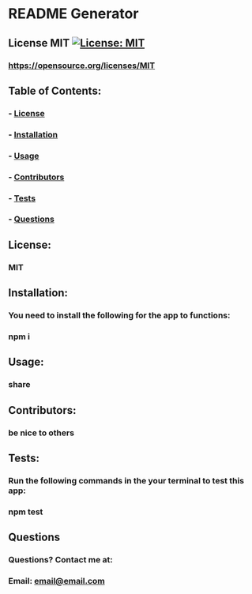 
  
  # README Generator
  ## License MIT [![License: MIT](https://img.shields.io/badge/License-MIT-yellow.svg)](https://opensource.org/licenses/MIT)
  ### https://opensource.org/licenses/MIT

  ## Table of Contents:
  ### - [License](#license)
  ### - [Installation](#installation)
  ### - [Usage](#usage)
  ### - [Contributors](#contributors)
  ### - [Tests](#tests)
  ### - [Questions](#questions)

  ## License:
  ### MIT

  ## Installation:
  ### You need to install the following for the app to functions:
  ### npm i

  ## Usage:
  ### share

  ## Contributors:
  ### be nice to others

  ## Tests:
  ### Run the following commands in the your terminal to test this app:
  ### npm test

  ## Questions 
  ### Questions? Contact me at:
  ### Email: email@email.com
  
